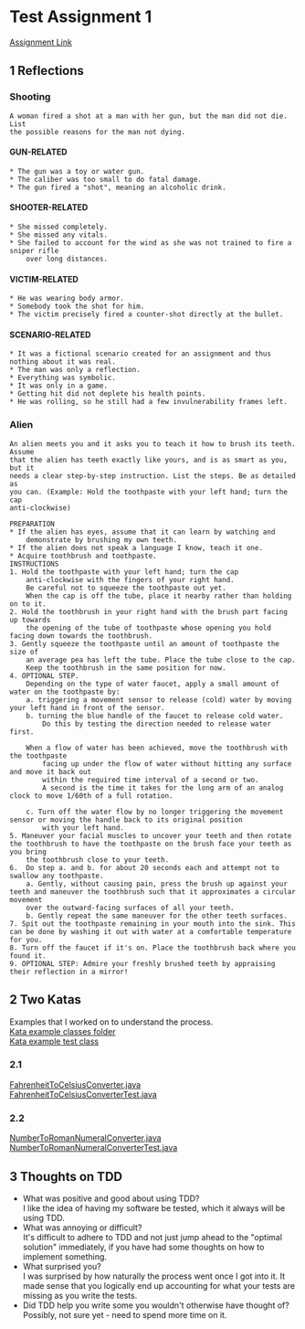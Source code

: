 # Test Assignment 1

[Assignment Link](assignment-01.pdf) 

## 1 Reflections
### Shooting
	A woman fired a shot at a man with her gun, but the man did not die. List
	the possible reasons for the man not dying.

#### GUN-RELATED
	* The gun was a toy or water gun.
	* The caliber was too small to do fatal damage.
	* The gun fired a "shot", meaning an alcoholic drink.
#### SHOOTER-RELATED
	* She missed completely.
	* She missed any vitals.
	* She failed to account for the wind as she was not trained to fire a sniper rifle
		over long distances.
#### VICTIM-RELATED
	* He was wearing body armor.
	* Somebody took the shot for him.
	* The victim precisely fired a counter-shot directly at the bullet.
#### SCENARIO-RELATED
	* It was a fictional scenario created for an assignment and thus nothing about it was real.
	* The man was only a reflection.
	* Everything was symbolic.
	* It was only in a game.
	* Getting hit did not deplete his health points.
	* He was rolling, so he still had a few invulnerability frames left.
	
### Alien
	An alien meets you and it asks you to teach it how to brush its teeth. Assume
	that the alien has teeth exactly like yours, and is as smart as you, but it
	needs a clear step-by-step instruction. List the steps. Be as detailed as
	you can. (Example: Hold the toothpaste with your left hand; turn the cap
	anti-clockwise)
	
	PREPARATION
	* If the alien has eyes, assume that it can learn by watching and
		demonstrate by brushing my own teeth.
	* If the alien does not speak a language I know, teach it one.
	* Acquire toothbrush and toothpaste.
	INSTRUCTIONS
	1. Hold the toothpaste with your left hand; turn the cap
		anti-clockwise with the fingers of your right hand. 
		Be careful not to squeeze the toothpaste out yet.
		When the cap is off the tube, place it nearby rather than holding on to it.
	2. Hold the toothbrush in your right hand with the brush part facing up towards
		the opening of the tube of toothpaste whose opening you hold facing down towards the toothbrush.
	3. Gently squeeze the toothpaste until an amount of toothpaste the size of 
		an average pea has left the tube. Place the tube close to the cap. 
		Keep the toothbrush in the same position for now.
	4. OPTIONAL STEP.
		Depending on the type of water faucet, apply a small amount of water on the toothpaste by:
		a. triggering a movement sensor to release (cold) water by moving your left hand in front of the sensor.
		b. turning the blue handle of the faucet to release cold water.
			Do this by testing the direction needed to release water first.
		
		When a flow of water has been achieved, move the toothbrush with the toothpaste
			facing up under the flow of water without hitting any surface and move it back out 
			within the required time interval of a second or two.
			A second is the time it takes for the long arm of an analog clock to move 1/60th of a full rotation.
		
		c. Turn off the water flow by no longer triggering the movement sensor or moving the handle back to its original position
			with your left hand.
	5. Maneuver your facial muscles to uncover your teeth and then rotate the toothbrush to have the toothpaste on the brush face your teeth as you bring
		the toothbrush close to your teeth.
	6. 	Do step a. and b. for about 20 seconds each and attempt not to swallow any toothpaste.
		a. Gently, without causing pain, press the brush up against your teeth and maneuver the toothbrush such that it approximates a circular movement
		over the outward-facing surfaces of all your teeth.
		b. Gently repeat the same maneuver for the other teeth surfaces.
	7. Spit out the toothpaste remaining in your mouth into the sink. This can be done by washing it out with water at a comfortable temperature for you.
	8. Turn off the faucet if it's on. Place the toothbrush back where you found it.
	9. OPTIONAL STEP: Admire your freshly brushed teeth by appraising their reflection in a mirror!
## 2 Two Katas
Examples that I worked on to understand the process.
<br>[Kata example classes folder](https://github.com/FrederikBlem/Tst-Assignment-01/tree/main/TestAssignment1/src/main/java/kata)
<br>[Kata example test class](https://github.com/FrederikBlem/Tst-Assignment-01/blob/main/TestAssignment1/src/test/java/kata/QueueOfPeopleTest.java)

### 2.1
[FahrenheitToCelsiusConverter.java](https://github.com/FrederikBlem/Tst-Assignment-01/blob/main/TestAssignment1/src/main/java/converter/FahrenheitToCelsiusConverter.java)
<br>[FahrenheitToCelsiusConverterTest.java](https://github.com/FrederikBlem/Tst-Assignment-01/blob/main/TestAssignment1/src/test/java/converter/FahrenheitToCelsiusConverterTest.java)
### 2.2
[NumberToRomanNumeralConverter.java](https://github.com/FrederikBlem/Tst-Assignment-01/blob/main/TestAssignment1/src/main/java/converter/NumberToRomanNumeralConverter.java)
<br>[NumberToRomanNumeralConverterTest.java](https://github.com/FrederikBlem/Tst-Assignment-01/blob/main/TestAssignment1/src/test/java/converter/NumberToRomanNumeralConverterTest.java)
## 3 Thoughts on TDD
* What was positive and good about using TDD?
<br>I like the idea of having my software be tested, which it always will be using TDD.
* What was annoying or difficult?
<br>It's difficult to adhere to TDD and not just jump ahead to the "optimal solution" immediately, if you have had some thoughts on how to implement something.
* What surprised you?
<br>I was surprised by how naturally the process went once I got into it. It made sense that you logically end up accounting for what your tests are missing as you write the tests.
* Did TDD help you write some you wouldn't otherwise have thought of?
<br>Possibly, not sure yet - need to spend more time on it.
